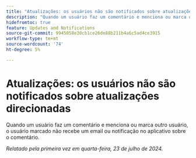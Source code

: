 ```yaml
---
title: "Atualizações: os usuários não são notificados sobre atualizações direcionadas"
description: "Quando um usuário faz um comentário e menciona ou marca outro usuário, o usuário marcado não recebe um email ou notificação no aplicativo sobre o comentário."
hidefromtoc: true
feature: Updates and Notifications
source-git-commit: 9945058e30cb1ce26de88b211b4a6c5ad4ce3915
workflow-type: tm+mt
source-wordcount: '74'
ht-degree: 5%

---
```



# Atualizações: os usuários não são notificados sobre atualizações direcionadas

Quando um usuário faz um comentário e menciona ou marca outro usuário, o usuário marcado não recebe um email ou notificação no aplicativo sobre o comentário.

_Relatado pela primeira vez em quarta-feira, 23 de julho de 2024._
